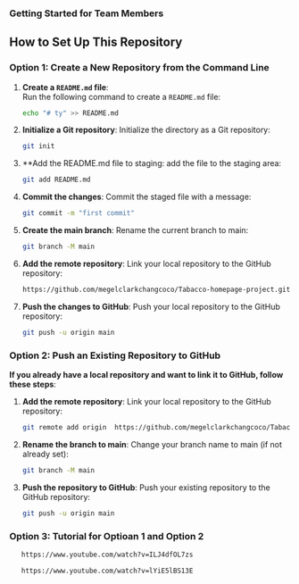 ### Getting Started for Team Members

## How to Set Up This Repository
### Option 1: Create a New Repository from the Command Line

1. **Create a `README.md` file**:  
   Run the following command to create a `README.md` file:
   ```bash
   echo "# ty" >> README.md
   ```

2. **Initialize a Git repository**:
   Initialize the directory as a Git repository:
   ```bash
   git init
   ```
3. **Add the README.md file to staging:
   add the file to the staging area:
   ```bash
   git add README.md
   ```
4. **Commit the changes**:
   Commit the staged file with a message:
   ```bash
   git commit -m "first commit"
   ```
5. **Create the main branch**:
   Rename the current branch to main:
   ```bash
   git branch -M main
   ```
6. **Add the remote repository**:
   Link your local repository to the GitHub repository:

   ```bash
   https://github.com/megelclarkchangcoco/Tabacco-homepage-project.git
   ```
7. **Push the changes to GitHub**:
   Push your local repository to the GitHub repository:
   ```bash
   git push -u origin main
   ```

### Option 2: Push an Existing Repository to GitHub

**If you already have a local repository and want to link it to GitHub, follow these steps**:

1. **Add the remote repository**:
   Link your local repository to the GitHub repository:
   ```bash
   git remote add origin  https://github.com/megelclarkchangcoco/Tabacco-homepage-project.git
   ```
2. **Rename the branch to main**:
   Change your branch name to main (if not already set):
   ```bash
   git branch -M main
   ```
3. **Push the repository to GitHub**:
   Push your existing repository to the GitHub repository:
   ```bash
   git push -u origin main
   ```
### Option 3: Tutorial for Optioan 1 and Option 2

```bash
   https://www.youtube.com/watch?v=ILJ4dfOL7zs

   https://www.youtube.com/watch?v=lYiE5lBS13E
```


   






